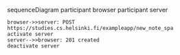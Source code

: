 sequenceDiagram
    participant browser
    participant server

	browser->>server: POST https://studies.cs.helsinki.fi/exampleapp/new_note_spa
    activate server
    server-->>browser: 201 created
    deactivate server

	